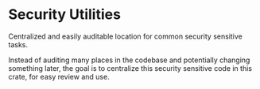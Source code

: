 # Security Utilities

Centralized and easily auditable location for common security sensitive tasks.

Instead of auditing many places in the codebase and potentially changing something
later, the goal is to centralize this security sensitive code in this crate, for
easy review and use.
